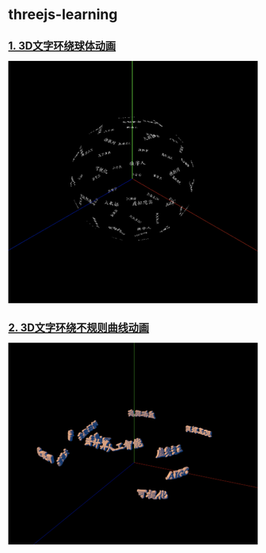 # threejs-learning

## [1. 3D文字环绕球体动画](./3DTextWrappingSphereAnimation/README.md)
![预览](./3DTextWrappingSphereAnimation/preview.png)

## [2. 3D文字环绕不规则曲线动画](./3DTextWrappingIrregularCurveAnimation/README.md)
![预览](./3DTextWrappingIrregularCurveAnimation/preview.png)